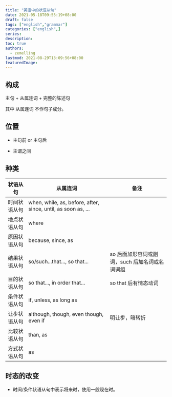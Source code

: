 ```yaml
---
title: "英语中的状语从句"
date: 2021-05-18T09:55:19+08:00
draft: false
tags: ["english","grammar"]
categories: ["english",]
series:
description:
toc: true
authors:
  - zemelling
lastmod: 2021-08-29T13:09:56+08:00
featuredImage:
---
```


## 构成

主句 + 从属连词 + 完整的陈述句

其中 从属连词 不作句子成分。

## 位置

* 主句前 or 主句后

* 主谓之间

## 种类

|状语从句|从属连词|备注|
|-|-|-|
|时间状语从句|when, while, as, before, after, since, until, as soon as, ...|
|地点状语从句|where|
|原因状语从句|because, since, as|
|结果状语从句|so/such...that..., so that...|so 后面加形容词或副词，such 后加名词或名词词组|
|目的状语从句|so that..., in order that...|so that 后有情态动词|
|条件状语从句|if, unless, as long as|
|让步状语从句|although, though, even though, even if|明让步，暗转折|
|比较状语从句|than, as|
|方式状语从句|as|

## 时态的改变

* 时间/条件状语从句中表示将来时，使用一般现在时。